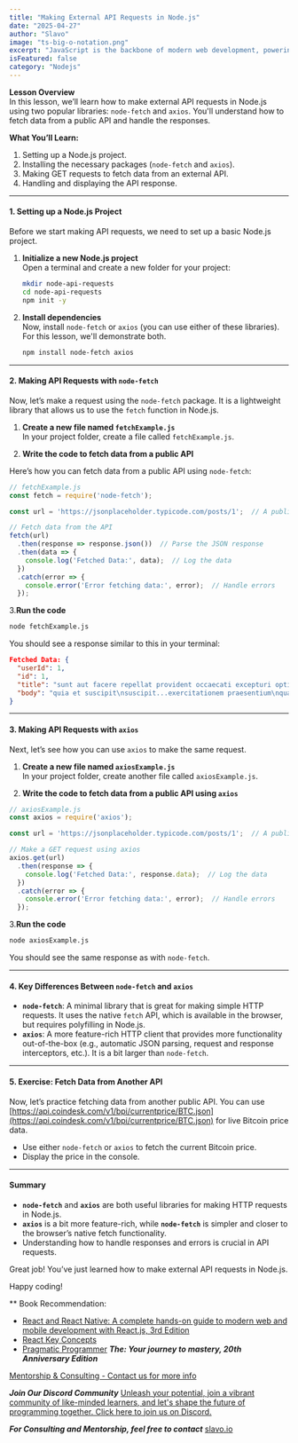 ```yaml
---
title: "Making External API Requests in Node.js"
date: "2025-04-27"
author: "Slavo"
image: "ts-big-o-notation.png"
excerpt: "JavaScript is the backbone of modern web development, powering everything from dynamic websites to complex web applications."
isFeatured: false
category: "Nodejs"
---
```


**Lesson Overview**  
In this lesson, we’ll learn how to make external API requests in Node.js using two popular libraries: `node-fetch` and `axios`. You'll understand how to fetch data from a public API and handle the responses.

**What You’ll Learn:**  

1. Setting up a Node.js project.
2. Installing the necessary packages (`node-fetch` and `axios`).
3. Making GET requests to fetch data from an external API.
4. Handling and displaying the API response.

---

#### 1. **Setting up a Node.js Project**

Before we start making API requests, we need to set up a basic Node.js project.

1. **Initialize a new Node.js project**  
   Open a terminal and create a new folder for your project:

   ```bash
   mkdir node-api-requests
   cd node-api-requests
   npm init -y
   ```

2. **Install dependencies**  
   Now, install `node-fetch` or `axios` (you can use either of these libraries). For this lesson, we'll demonstrate both.

   ```bash
   npm install node-fetch axios
   ```

---

#### 2. **Making API Requests with `node-fetch`**

Now, let’s make a request using the `node-fetch` package. It is a lightweight library that allows us to use the `fetch` function in Node.js.

1. **Create a new file named `fetchExample.js`**  
   In your project folder, create a file called `fetchExample.js`.

2. **Write the code to fetch data from a public API**

Here’s how you can fetch data from a public API using `node-fetch`:

```javascript
// fetchExample.js
const fetch = require('node-fetch');

const url = 'https://jsonplaceholder.typicode.com/posts/1';  // A public API endpoint

// Fetch data from the API
fetch(url)
  .then(response => response.json())  // Parse the JSON response
  .then(data => {
    console.log('Fetched Data:', data);  // Log the data
  })
  .catch(error => {
    console.error('Error fetching data:', error);  // Handle errors
  });
```

3.**Run the code**

```bash
node fetchExample.js
```

You should see a response similar to this in your terminal:

```json
Fetched Data: {
  "userId": 1,
  "id": 1,
  "title": "sunt aut facere repellat provident occaecati excepturi optio reprehenderit",
  "body": "quia et suscipit\nsuscipit...exercitationem praesentium\nquasi...etc"
}
```

---

#### 3. **Making API Requests with `axios`**

Next, let’s see how you can use `axios` to make the same request.

1. **Create a new file named `axiosExample.js`**  
   In your project folder, create another file called `axiosExample.js`.

2. **Write the code to fetch data from a public API using `axios`**

```javascript
// axiosExample.js
const axios = require('axios');

const url = 'https://jsonplaceholder.typicode.com/posts/1';  // A public API endpoint

// Make a GET request using axios
axios.get(url)
  .then(response => {
    console.log('Fetched Data:', response.data);  // Log the data
  })
  .catch(error => {
    console.error('Error fetching data:', error);  // Handle errors
  });
```

3.**Run the code**

```bash
node axiosExample.js
```

You should see the same response as with `node-fetch`.

---

#### 4. **Key Differences Between `node-fetch` and `axios`**

- **`node-fetch`**: A minimal library that is great for making simple HTTP requests. It uses the native `fetch` API, which is available in the browser, but requires polyfilling in Node.js.
- **`axios`**: A more feature-rich HTTP client that provides more functionality out-of-the-box (e.g., automatic JSON parsing, request and response interceptors, etc.). It is a bit larger than `node-fetch`.

---

#### 5. **Exercise: Fetch Data from Another API**

Now, let’s practice fetching data from another public API. You can use [https://api.coindesk.com/v1/bpi/currentprice/BTC.json](https://api.coindesk.com/v1/bpi/currentprice/BTC.json) for live Bitcoin price data.

- Use either `node-fetch` or `axios` to fetch the current Bitcoin price.
- Display the price in the console.

---

#### **Summary**

- **`node-fetch`** and **`axios`** are both useful libraries for making HTTP requests in Node.js.
- **`axios`** is a bit more feature-rich, while **`node-fetch`** is simpler and closer to the browser’s native fetch functionality.
- Understanding how to handle responses and errors is crucial in API requests.

Great job! You’ve just learned how to make external API requests in Node.js.

Happy coding!

\*\* Book Recommendation:

- [React and React Native: A complete hands-on guide to modern web and mobile development with React.js, 3rd Edition](https://amzn.to/3CStF7m)
- [React Key Concepts](https://amzn.to/43XOCJM)
- [Pragmatic Programmer](https://amzn.to/3W1P4oL) **_The: Your journey to mastery, 20th Anniversary Edition_**

[Mentorship & Consulting - Contact us for more info](/contact)

**_Join Our Discord Community_** [Unleash your potential, join a vibrant community of like-minded learners, and let's shape the future of programming together. Click here to join us on Discord.](https://discord.gg/A75tvDvZ)

**_For Consulting and Mentorship, feel free to contact_** [slavo.io](/contact)
